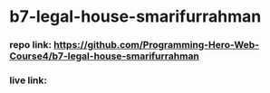 # b7-legal-house-smarifurrahman
### repo link: https://github.com/Programming-Hero-Web-Course4/b7-legal-house-smarifurrahman
### live link: 